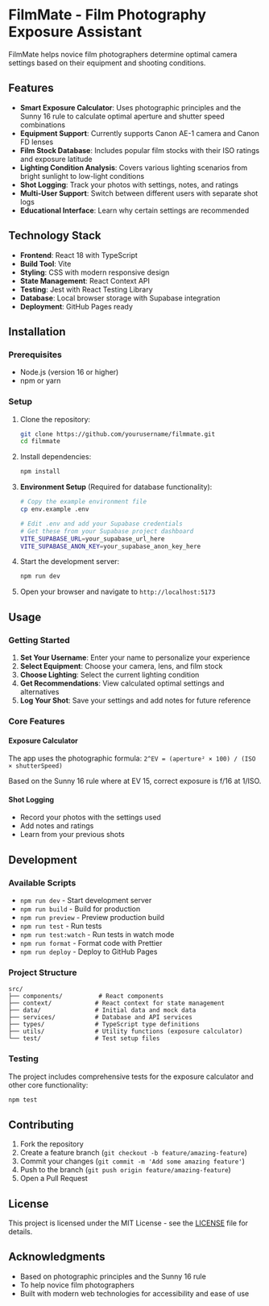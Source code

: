 # FilmMate - Film Photography Exposure Assistant

<!-- Deployment trigger update -->
FilmMate helps novice film photographers determine optimal camera settings based on their equipment and shooting conditions.

## Features

- **Smart Exposure Calculator**: Uses photographic principles and the Sunny 16 rule to calculate optimal aperture and shutter speed combinations
- **Equipment Support**: Currently supports Canon AE-1 camera and Canon FD lenses
- **Film Stock Database**: Includes popular film stocks with their ISO ratings and exposure latitude
- **Lighting Condition Analysis**: Covers various lighting scenarios from bright sunlight to low-light conditions
- **Shot Logging**: Track your photos with settings, notes, and ratings
- **Multi-User Support**: Switch between different users with separate shot logs
- **Educational Interface**: Learn why certain settings are recommended

## Technology Stack

- **Frontend**: React 18 with TypeScript
- **Build Tool**: Vite
- **Styling**: CSS with modern responsive design
- **State Management**: React Context API
- **Testing**: Jest with React Testing Library
- **Database**: Local browser storage with Supabase integration
- **Deployment**: GitHub Pages ready

## Installation

### Prerequisites
- Node.js (version 16 or higher)
- npm or yarn

### Setup
1. Clone the repository:
   ```bash
   git clone https://github.com/yourusername/filmmate.git
   cd filmmate
   ```

2. Install dependencies:
   ```bash
   npm install
   ```

3. **Environment Setup** (Required for database functionality):
   ```bash
   # Copy the example environment file
   cp env.example .env
   
   # Edit .env and add your Supabase credentials
   # Get these from your Supabase project dashboard
   VITE_SUPABASE_URL=your_supabase_url_here
   VITE_SUPABASE_ANON_KEY=your_supabase_anon_key_here
   ```

4. Start the development server:
   ```bash
   npm run dev
   ```

5. Open your browser and navigate to `http://localhost:5173`

## Usage

### Getting Started
1. **Set Your Username**: Enter your name to personalize your experience
2. **Select Equipment**: Choose your camera, lens, and film stock
3. **Choose Lighting**: Select the current lighting condition
4. **Get Recommendations**: View calculated optimal settings and alternatives
5. **Log Your Shot**: Save your settings and add notes for future reference

### Core Features

#### Exposure Calculator
The app uses the photographic formula: `2^EV = (aperture² × 100) / (ISO × shutterSpeed)`

Based on the Sunny 16 rule where at EV 15, correct exposure is f/16 at 1/ISO.

#### Shot Logging
- Record your photos with the settings used
- Add notes and ratings
- Learn from your previous shots

## Development

### Available Scripts
- `npm run dev` - Start development server
- `npm run build` - Build for production
- `npm run preview` - Preview production build
- `npm run test` - Run tests
- `npm run test:watch` - Run tests in watch mode
- `npm run format` - Format code with Prettier
- `npm run deploy` - Deploy to GitHub Pages

### Project Structure
```
src/
├── components/          # React components
├── context/            # React context for state management
├── data/               # Initial data and mock data
├── services/           # Database and API services
├── types/              # TypeScript type definitions
├── utils/              # Utility functions (exposure calculator)
└── test/               # Test setup files
```

### Testing
The project includes comprehensive tests for the exposure calculator and other core functionality:
```bash
npm test
```

## Contributing

1. Fork the repository
2. Create a feature branch (`git checkout -b feature/amazing-feature`)
3. Commit your changes (`git commit -m 'Add some amazing feature'`)
4. Push to the branch (`git push origin feature/amazing-feature`)
5. Open a Pull Request

## License

This project is licensed under the MIT License - see the [LICENSE](LICENSE) file for details.

## Acknowledgments

- Based on photographic principles and the Sunny 16 rule
- To help novice film photographers
- Built with modern web technologies for accessibility and ease of use

